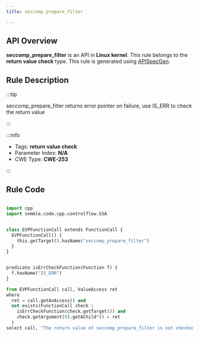```yaml
---
title: seccomp_prepare_filter

---
```



## API Overview
**seccomp_prepare_filter** is an API in **Linux kernel**. This rule belongs to the **return value check** type. This rule is generated using [APISpecGen](../../tools/APISpecGen).
## Rule Description

:::tip

seccomp_prepare_filter returns error pointer on failure, use IS_ERR to check the return value

:::

:::info

- Tags: **return value check**
- Parameter Index: **N/A**
- CWE Type: **CWE-253**

:::

## Rule Code
```python

import cpp
import semmle.code.cpp.controlflow.SSA


class EVPFunctionCall extends FunctionCall {
  EVPFunctionCall() {
    this.getTarget().hasName("seccomp_prepare_filter")
  }
}


predicate isErrCheckFunction(Function f) {
  f.hasName("IS_ERR") 
}

from EVPFunctionCall call, ValueAccess ret
where
  ret = call.getAnAccess() and
  not exists(FunctionCall check |
    isErrCheckFunction(check.getTarget()) and
    check.getArgument(0).getAChild*() = ret
  )
select call, "The return value of seccomp_prepare_filter is not checked with IS_ERR."
    
```
